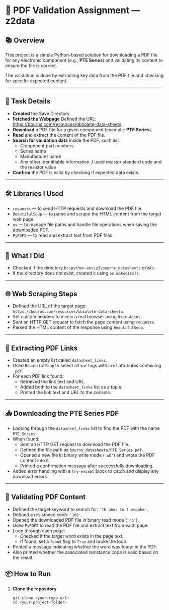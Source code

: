 # 📄 PDF Validation Assignment — z2data

## 📚 Overview

This project is a simple Python-based solution for downloading a PDF file for any electronic component (e.g., **PTE Series**) and validating its content to ensure the file is correct.

The validation is done by extracting key data from the PDF file and checking for specific expected content.

---

## 📌 Task Details
- **Created** the Save Directory
- **Fetched the Webpage** Defined the URL: https://bourns.com/resources/obsolete-data-sheets.
- **Download** a PDF file for a given component (example: **PTE Series**).
- **Read** and extract the content of the PDF file.
- **Search for validation data** inside the PDF, such as:
  - Component part numbers
  - Series name
  - Manufacturer name
  - Any other identifiable information ,I used resistor standard code and the resistor value 
- **Confirm** the PDF is valid by checking if expected data exists.

---

## 🛠️ Libraries I Used

* `requests` — to send HTTP requests and download the PDF file.
* `BeautifulSoup` — to parse and scrape the HTML content from the target web page.
* `os` — to manage file paths and handle file operations when saving the downloaded PDF.
* `PyPDF2` — to read and extract text from PDF files.

---

## 📂 What I Did

* Checked if the directory `D:\python-env\z2\bourns_datasheets` exists.
* If the directory does not exist, created it using `os.makedirs()`.
---
## 🌐 Web Scraping Steps

* Defined the URL of the target page: `https://bourns.com/resources/obsolete-data-sheets`.
* Set custom headers to mimic a real browser using `User-Agent`.
* Sent an HTTP GET request to fetch the page content using `requests`.
* Parsed the HTML content of the response using `BeautifulSoup`.

---
## 🔗 Extracting PDF Links

* Created an empty list called `datasheet_links`.
* Used `BeautifulSoup` to select all `<a>` tags with `href` attributes containing `.pdf`.
* For each PDF link found:
  * Retrieved the link text and URL.
  * Added both to the `datasheet_links` list as a tuple.
  * Printed the link text and URL to the console.
---
## 📥 Downloading the PTE Series PDF

* Looping through the `datasheet_links` list to find the PDF with the name `PTE Series`.
* When found:
  * Sent an HTTP GET request to download the PDF file.
  * Defined the file path as `bourns_datasheets/PTE Series.pdf`.
  * Opened a new file in binary write mode (`'wb'`) and wrote the PDF content into it.
  * Printed a confirmation message after successfully downloading.
* Added error handling with a `try-except` block to catch and display any download errors.
---
## 📝 Validating PDF Content

* Defined the target keyword to search for: `'1K ohms to 1 megohm'`.
* Defined a resistance code: `'103'`.
* Opened the downloaded PDF file in binary read mode (`'rb'`).
* Used `PyPDF2` to read the PDF file and extract text from each page.
* Loop through each page:
  * Checked if the target word exists in the page text.
  * If found, set a `found` flag to `True` and broke the loop.
* Printed a message indicating whether the word was found in the PDF.
* Also printed whether the associated resistance code is valid based on the result.

## 📦 How to Run

1. **Clone the repository**
   ```bash
   git clone <your-repo-url>
   cd <your-project-folder>
